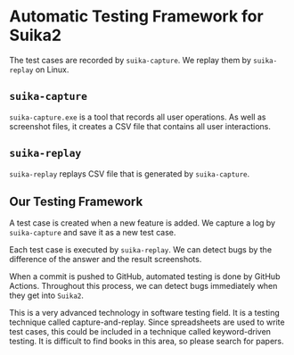 Automatic Testing Framework for Suika2
======================================

The test cases are recorded by `suika-capture`.
We replay them by `suika-replay` on Linux.

## `suika-capture`
`suika-capture.exe` is a tool that records all user operations.
As well as screenshot files, it creates a CSV file that contains all user interactions.

## `suika-replay`
`suika-replay` replays CSV file that is generated by `suika-capture`.

## Our Testing Framework
A test case is created when a new feature is added.
We capture a log by `suika-capture` and save it as a new test case.

Each test case is executed by `suika-replay`.
We can detect bugs by the difference of the answer and the result screenshots.

When a commit is pushed to GitHub, automated testing is done by GitHub Actions.
Throughout this process, we can detect bugs immediately when they get into `Suika2`.

This is a very advanced technology in software testing field.
It is a testing technique called capture-and-replay.
Since spreadsheets are used to write test cases,
this could be included in a technique called keyword-driven testing.
It is difficult to find books in this area, so please search for papers.
